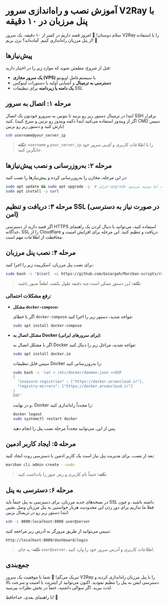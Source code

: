 
# آموزش نصب و راه‌اندازی سرور V2Ray با پنل مرزبان در ۱۰ دقیقه

سلام دوستان! 👋 امروز قصد داریم در کمتر از ۱۰ دقیقه، یک سرور V2Ray را با استفاده از پنل مرزبان راه‌اندازی کنیم. آماده‌اید؟ بزن بریم! 🚀

## پیش‌نیازها

قبل از شروع، مطمئن شوید که موارد زیر را در اختیار دارید:

- **یک سرور مجازی (VPS)** با سیستم‌عامل اوبونتو
- **دسترسی به ترمینال** و آشنایی اولیه با دستورات لینوکس
- **یک دامنه یا زیردامنه** برای تنظیمات SSL

## مرحله ۱: اتصال به سرور

ابتدا در ترمینال دستور زیر رو بزنید تا بتونین به سرورو خودتون یک اتصال SSH برقرار کنید.
(اگر از ویندوز استفاده می‌کنید ابتدا دکمه ویندوز رو بزنین و سرچ کنید CMD سپس بازش کنید و دستور زیر رو بزنین)

```bash
ssh username@your_server_ip
```

> **نکته:** `username` و `your_server_ip` را با اطلاعات کاربری و آی‌پی سرور خود جایگزین کنید.

## مرحله ۲: به‌روزرسانی و نصب پیش‌نیازها

در این مرحله، مخازن را به‌روزرسانی کرده و پیش‌نیازها را نصب کنید:

```bash
sudo apt update && sudo apt upgrade -y  # اجرای upgrade اجباری نیست، اما توصیه می‌شود.
sudo apt install -y curl
```

## مرحله ۳: دریافت و تنظیم SSL (در صورت نیاز به دسترسی امن)

اگر قصد دارید از دسترسی HTTPS استفاده کنید، می‌توانید با دنبال کردن یک راهنمای جداگانه، SSL را از Cloudflare دریافت و تنظیم کنید. این مرحله برای افزایش امنیت و محافظت از اطلاعات مهم است.

## مرحله ۴: نصب پنل مرزبان

برای نصب پنل مرزبان، اسکریپت زیر را اجرا کنید:

```bash
sudo bash -c "$(curl -sL https://github.com/Gozargah/Marzban-scripts/raw/master/marzban.sh)" @ install
```

> **نکته:** این دستور ممکن است چند دقیقه طول بکشد، لطفاً صبور باشید.

### رفع مشکلات احتمالی:

- **مشکل `docker-compose`:**

  اگر با خطای `docker-compose` مواجه شدید، دستور زیر را اجرا کنید:

  ```bash
  sudo apt install docker-compose
  ```

- **مشکل اتصال به Docker (برای سرورهای ایرانی):**

  اگر با مشکل اتصال به Docker مواجه شدید، مراحل زیر را دنبال کنید:

  ```bash
  sudo apt install docker.io
  ```

  سپس فایل تنظیمات Docker را به‌روزرسانی کنید:

  ```bash
  sudo bash -c 'cat > /etc/docker/daemon.json <<EOF
  {
    "insecure-registries" : ["https://docker.arvancloud.ir"],
    "registry-mirrors": ["https://docker.arvancloud.ir"]
  }
  EOF'
  ```

  و در نهایت، Docker را مجدداً راه‌اندازی کنید:

  ```bash
  docker logout
  sudo systemctl restart docker
  ```

  پس از این، می‌توانید مجدداً مرحله نصب پنل را انجام دهید.

## مرحله ۵: ایجاد کاربر ادمین

بعد از نصب، برای مدیریت پنل نیاز است یک کاربر ادمین با دسترسی روت ایجاد کنید:

```bash
marzban cli admin create --sudo
```

> **نکته:** حتماً نام کاربری و رمز عبور را یادداشت کنید.

## مرحله ۶: دسترسی به پنل

در نسخه‌های جدید مرزبان، برای دسترسی به پنل حتماً باید SSL داشته باشید.
و چون فعلا ما نداریم برای دور زدن این محدودیت هربار خواستین به پنل مرزبان وصل بشین ابتدا دستور زیر رو در تریمنال بزنین:

```bash
ssh -L 8000:localhost:8000 user@server
```

سپس می‌توانید از طریق مرورگر به آدرس زیر مراجعه کنید:

```
http://localhost:8000/dashboard/login
```

> **نکته:** به جای `user@server`، اطلاعات کاربری و آدرس سرور خود را وارد کنید.

## جمع‌بندی

تبریک می‌گم! 🎉 شما با موفقیت یک سرور V2Ray را با پنل مرزبان راه‌اندازی کردید و دسترسی ایمن به پنل را تنظیم نمودید. اکنون می‌توانید از اینترنت با امنیت و سرعت بالا لذت ببرید. اگر سوالی داشتید، حتماً در بخش نظرات بپرسید.

تا راهنمای بعدی، خداحافظ! 👋